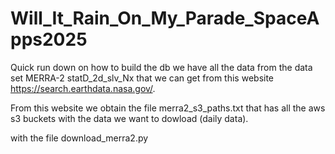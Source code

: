# Will_It_Rain_On_My_Parade_SpaceApps2025


Quick run down on how to build  the  db we have all  the data from the data set  MERRA-2 statD_2d_slv_Nx that we can get from this website https://search.earthdata.nasa.gov/.

From this website we  obtain the file  merra2_s3_paths.txt that has all the aws s3  buckets  with the data we want to  dowload (daily data).

with the  file  download_merra2.py 